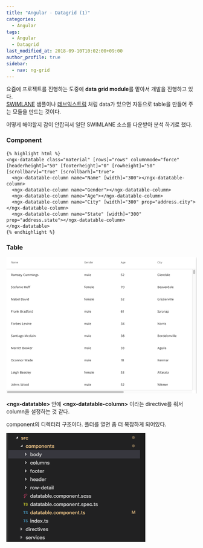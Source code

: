 ```yaml
---
title: "Angular - Datagrid (1)"
categories: 
  - Angular
tags:
  - Angular
  - Datagrid
last_modified_at: 2018-09-10T10:02:00+09:00
author_profile: true
sidebar:
  - nav: ng-grid
---
```

요즘에 프로젝트를 진행하는 도중에 **data grid module**를 맡아서 개발을 진행하고 있다. <br />
[SWIMLANE](http://swimlane.github.io/ngx-datatable/) 샘플이나 [데브익스트림](https://js.devexpress.com/Demos/WidgetsGallery/Demo/DataGrid/Overview/jQuery/Light/) 처럼 data가 있으면 자동으로 table을 만들어 주는 모듈을 만드는 것이다.

어떻게 해야할지 감이 안잡혀서 일단 SWIMLANE 소스를 다운받아 분석 하기로 했다.

### Component

    {% highlight html %}
    <ngx-datatable class="material" [rows]="rows" columnmode="force" [headerheight]="50" [footerheight]="0" [rowheight]="50" [scrollbarv]="true" [scrollbarh]="true">
      <ngx-datatable-column name="Name" [width]="300"></ngx-datatable-column>
      <ngx-datatable-column name="Gender"></ngx-datatable-column>
      <ngx-datatable-column name="Age"></ngx-datatable-column>
      <ngx-datatable-column name="City" [width]="300" prop="address.city"></ngx-datatable-column>
      <ngx-datatable-column name="State" [width]="300" prop="address.state"></ngx-datatable-column>
    </ngx-datatable>  
    {% endhighlight %}

### Table
![1](/assets/img/posts/angular/datagrid/1/1.png)

**\<ngx-datatable\>** 안에 **\<ngx-datatable-column\>** 이라는 directive를 줘서 column을 설정하는 것 같다.

component의 디렉터리 구조이다.  폴더를 열면 좀 더 복잡하게 되어있다.

![2](/assets/img/posts/angular/datagrid/1/2.png)

